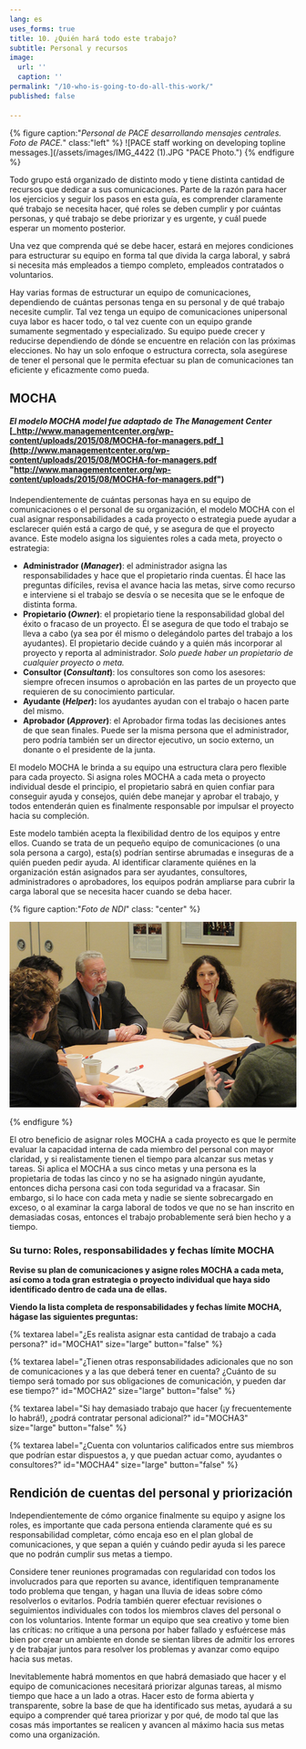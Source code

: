 ```yaml
---
lang: es
uses_forms: true
title: 10. ¿Quién hará todo este trabajo?
subtitle: Personal y recursos
image:
  url: ''
  caption: ''
permalink: "/10-who-is-going-to-do-all-this-work/"
published: false

---
```

{% figure caption:"_Personal de PACE desarrollando mensajes centrales. Foto de PACE._" class:"left" %} ![PACE staff working on developing topline messages.](/assets/images/IMG_4422 (1).JPG "PACE Photo.") {% endfigure %}

Todo grupo está organizado de distinto modo y tiene distinta cantidad de recursos que dedicar a sus comunicaciones. Parte de la razón para hacer los ejercicios y seguir los pasos en esta guía, es comprender claramente qué trabajo se necesita hacer, qué roles se deben cumplir y por cuántas personas, y qué trabajo se debe priorizar y es urgente, y cuál puede esperar un momento posterior.

Una vez que comprenda qué se debe hacer, estará en mejores condiciones para estructurar su equipo en forma tal que divida la carga laboral, y sabrá si necesita más empleados a tiempo completo, empleados contratados o voluntarios.

Hay varias formas de estructurar un equipo de comunicaciones, dependiendo de cuántas personas tenga en su personal y de qué trabajo necesite cumplir. Tal vez tenga un equipo de comunicaciones unipersonal cuya labor es hacer todo, o tal vez cuente con un equipo grande sumamente segmentado y especializado. Su equipo puede crecer y reducirse dependiendo de dónde se encuentre en relación con las próximas elecciones. No hay un solo enfoque o estructura correcta, sola asegúrese de tener el personal que le permita efectuar su plan de comunicaciones tan eficiente y eficazmente como pueda.

## MOCHA

#### _El modelo MOCHA model fue adaptado de The Management Center_ [_http://www.managementcenter.org/wp-content/uploads/2015/08/MOCHA-for-managers.pdf_](http://www.managementcenter.org/wp-content/uploads/2015/08/MOCHA-for-managers.pdf "http://www.managementcenter.org/wp-content/uploads/2015/08/MOCHA-for-managers.pdf")

Independientemente de cuántas personas haya en su equipo de comunicaciones o el personal de su organización, el modelo MOCHA con el cual asignar responsabilidades a cada proyecto o estrategia puede ayudar a esclarecer quién está a cargo de qué, y se asegura de que el proyecto avance. Este modelo asigna los siguientes roles a cada meta, proyecto o estrategia:

* **Administrador (_Manager_)**: el administrador asigna las responsabilidades y hace que el propietario rinda cuentas. Él hace las preguntas difíciles, revisa el avance hacia las metas, sirve como recurso e interviene si el trabajo se desvía o se necesita que se le enfoque de distinta forma.
* **Propietario (_Owner_)**: el propietario tiene la responsabilidad global del éxito o fracaso de un proyecto. Él se asegura de que todo el trabajo se lleva a cabo (ya sea por él mismo o delegándolo partes del trabajo a los ayudantes). El propietario decide cuándo y a quién más incorporar al proyecto y reporta al administrador. _Solo puede haber un propietario de cualquier proyecto o meta._
* **Consultor (_Consultant_)**: los consultores son como los asesores: siempre ofrecen insumos o aprobación en las partes de un proyecto que requieren de su conocimiento particular.
* **Ayudante (_Helper_):** los ayudantes ayudan con el trabajo o hacen parte del mismo.
* **Aprobador (_Approver_)**: el Aprobador firma todas las decisiones antes de que sean finales. Puede ser la misma persona que el administrador, pero podría también ser un director ejecutivo, un socio externo, un donante o el presidente de la junta.

El modelo MOCHA le brinda a su equipo una estructura clara pero flexible para cada proyecto. Si asigna roles MOCHA a cada meta o proyecto individual desde el principio, el propietario sabrá en quien confiar para conseguir ayuda y consejos, quién debe manejar y aprobar el trabajo, y todos entenderán quien es finalmente responsable por impulsar el proyecto hacia su compleción.

Este modelo también acepta la flexibilidad dentro de los equipos y entre ellos. Cuando se trata de un pequeño equipo de comunicaciones (o una sola persona a cargo), esta(s) podrían sentirse abrumadas e inseguras de a quién pueden pedir ayuda. Al identificar claramente quiénes en la organización están asignados para ser ayudantes, consultores, administradores o aprobadores, los equipos podrán ampliarse para cubrir la carga laboral que se necesita hacer cuando se deba hacer.

{% figure caption:"_Foto de NDI_" class: "center" %}

![](/assets/images/NDI_smallgroup-1.jpg)

{% endfigure %}

El otro beneficio de asignar roles MOCHA a cada proyecto es que le permite evaluar la capacidad interna de cada miembro del personal con mayor claridad, y si realistamente tienen el tiempo para alcanzar sus metas y tareas. Si aplica el MOCHA a sus cinco metas y una persona es la propietaria de todas las cinco y no se ha asignado ningún ayudante, entonces dicha persona casi con toda seguridad va a fracasar. Sin embargo, si lo hace con cada meta y nadie se siente sobrecargado en exceso, o al examinar la carga laboral de todos ve que no se han inscrito en demasiadas cosas, entonces el trabajo probablemente será bien hecho y a tiempo.

### Su turno: Roles, responsabilidades y fechas límite MOCHA

**Revise su plan de comunicaciones y asigne roles MOCHA a cada meta, así como a toda gran estrategia o proyecto individual que haya sido identificado dentro de cada una de ellas.**

**Viendo la lista completa de responsabilidades y fechas límite MOCHA, hágase las siguientes preguntas:**

{% textarea label="¿Es realista asignar esta cantidad de trabajo a cada persona?" id="MOCHA1" size="large" button="false" %}

{% textarea label="¿Tienen otras responsabilidades adicionales que no son de comunicaciones y a las que deberá tener en cuenta? ¿Cuánto de su tiempo será tomado por sus obligaciones de comunicación, y pueden dar ese tiempo?" id="MOCHA2" size="large" button="false" %}

{% textarea label="Si hay demasiado trabajo que hacer (¡y frecuentemente lo habrá!), ¿podrá contratar personal adicional?" id="MOCHA3" size="large" button="false" %}

{% textarea label="¿Cuenta con voluntarios calificados entre sus miembros que podrían estar dispuestos a, y que puedan actuar como, ayudantes o consultores?" id="MOCHA4" size="large" button="false" %}

## Rendición de cuentas del personal y priorización

Independientemente de cómo organice finalmente su equipo y asigne los roles, es importante que cada persona entienda claramente qué es su responsabilidad completar, cómo encaja eso en el plan global de comunicaciones, y que sepan a quién y cuándo pedir ayuda si les parece que no podrán cumplir sus metas a tiempo.

Considere tener reuniones programadas con regularidad con todos los involucrados para que reporten su avance, identifiquen tempranamente todo problema que tengan, y hagan una lluvia de ideas sobre cómo resolverlos o evitarlos. Podría también querer efectuar revisiones o seguimientos individuales con todos los miembros claves del personal o con los voluntarios. Intente formar un equipo que sea creativo y tome bien las críticas: no critique a una persona por haber fallado y esfuércese más bien por crear un ambiente en donde se sientan libres de admitir los errores y de trabajar juntos para resolver los problemas y avanzar como equipo hacia sus metas.

Inevitablemente habrá momentos en que habrá demasiado que hacer y el equipo de comunicaciones necesitará priorizar algunas tareas, al mismo tiempo que hace a un lado a otras. Hacer esto de forma abierta y transparente, sobre la base de que ha identificado sus metas, ayudará a su equipo a comprender qué tarea priorizar y por qué, de modo tal que las cosas más importantes se realicen y avancen al máximo hacia sus metas como una organización.